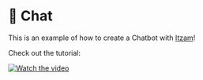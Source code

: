 # 🐢 Chat

This is an example of how to create a Chatbot with [Itzam](https://itz.am)!

Check out the tutorial:

[![Watch the video](https://i.ytimg.com/an_webp/gfLG2YmzH4c/mqdefault_6s.webp?du=3000&sqp=CLzNysIG&rs=AOn4CLBltC1LWmkeqKqqeC5hjFV5uLlVSQ)](https://www.youtube.com/watch?v=gfLG2YmzH4c)
